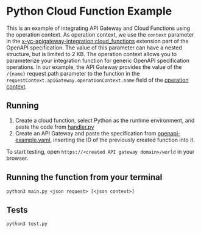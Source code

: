 # Python Cloud Function Example

This is an example of integrating API Gateway and Cloud Functions using the operation context.
As operation context, we use the `context` parameter in the [x-yc-apigateway-integration:cloud_functions](https://yandex.cloud/docs/api-gateway/concepts/extensions/cloud-functions) extension part of the OpenAPI specification. The value of this parameter can have a nested structure, but is limited to 2 KB.
The operation context allows you to parameterize your integration function for generic OpenAPI specification operations.
In our example, the API Gateway provides the value of the `/{name}` request path parameter to the function in the `requestContext.apiGateway.operationContext.name` field of the [operation context](https://yandex.cloud/docs/functions/concepts/function-invoke#request).

## Running

1. Create a cloud function, select Python as the runtime environment, and paste the code from [handler.py](handler.py)
2. Create an API Gateway and paste the specification from [openapi-example.yaml](openapi-example.yaml), inserting the ID of the previously created function into it.

To start testing, open `https://<created API gateway domain>/world` in your browser.

## Running the function from your terminal

    python3 main.py <json request> [<json context>]

## Tests

    python3 test.py
